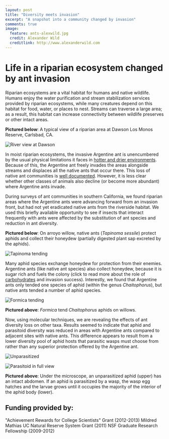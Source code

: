 ```yaml
---
layout: post
title: "Diversity meets invasion"
excerpt: "A snapshot into a community changed by invasion"
comments: true
image:
  feature: ants-alexwild.jpg
  credit: Alexander Wild
  creditlink: http://www.alexanderwild.com
---
```


# Life in a riparian ecosystem changed by ant invasion

Riparian ecosystems are a vital habitat for humans and native wildlife. Humans enjoy the water purification and stream stabilization services provided by riparian ecosystems, while many creatures depend on this habitat for food, water, or places to nest. Streams can traverse a large area; as a result, this habitat can increase connectivity between wildlife preserves or other intact areas.

**Pictured below**: A typical view of a riparian area at Dawson Los Monos Reserve, Carlsbad, CA.

![River view at Dawson](//klevan.github.io/images/rfigs/willowProject1.png)

In moist riparian ecosystems, the invasive Argentine ant is unencumbered by the usual physical limitations it faces in [hotter and drier environments](http://people.biology.ucsd.edu/smenke/Menke_Holway%20JAE%202006.pdf). Because of this, the Argentine ant freely invades the areas alongside streams and displaces all the native ants that occur there. This loss of native ant communities is [well documented](http://invasivespecies.ucsd.edu/pubs/Holway-D.A._1998_1.pdf). However, it is less clear whether other classes of animals also decline (or become more abundant) where Argentine ants invade.

During surveys of ant communities in southern California, we found riparian areas where the Argentine ants were advancing forward from an invasion front, but had not yet eradicated native ants from the riverside habitat. We used this briefly available opportunity to see if insects that interact frequently with ants were affected by the substitution of ant species and reduction in ant diversity.

**Pictured below**: On arroyo willow, native ants (*Tapinoma sessile*) protect aphids and collect their honeydew (partially digested plant sap excreted by the aphids).

![Tapinoma tending](//klevan.github.io/images/rfigs/willowProject2.png)

Many aphid species exchange honeydew for protection from their enemies. Argentine ants (like native ant species) also collect honeydew, because it is sugar rich and fuels the colony (click to read more about the role of [carbohydrates](http://invasivespecies.ucsd.edu/pubs/Tillberg-C.V._2007.pdf) and invasion success). Interestly, we found that Argentine ants only tended one species of aphid (within the genus *Chaitophorus*), but native ants tended a number of aphid species.

![Formica tending](//klevan.github.io/images/rfigs/willowProject3.png)

**Pictured above**: *Formica* tend *Chaitophorus* aphids on willows.

Now, using molecular techniques, we are revealing the effects of ant diversity loss on other taxa. Results seemed to indicate that aphid and parasitoid diversity was reduced in areas with Argentine ants compared to adjacent sites with native ants. This difference appears to result from a lower diversity pool of aphid hosts that parasitic wasps must choose from rather than any superior protection offered by the Argentine ant.

![Unparasitized](//klevan.github.io/images/rfigs/willowProject4a.png)

![Parasitoid in full view](//klevan.github.io/images/rfigs/willowProject4b.png)

**Pictured above**: Under the microscope, an unparasitized aphid (upper) has an intact abdomen. If an aphid is parasitized by a wasp, the wasp egg hatches and the larvae grows until it occupies the majority of the interior of the aphid body (lower).

## Funding provided by:

"Achievement Rewards for College Scientists" Grant (2012-2013)
Mildred Mathias UC Natural Reserve System Grant (2011)
NSF Graduate Research Fellowship (2009-2012) 
